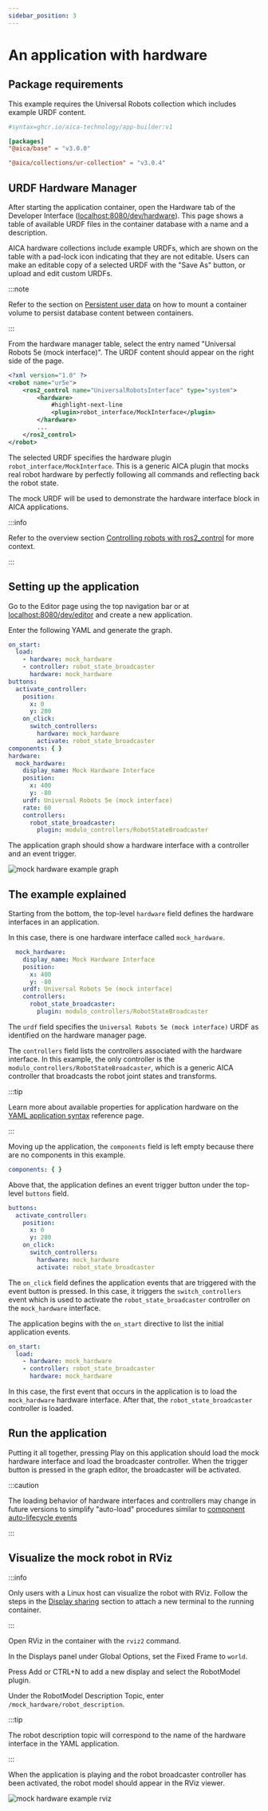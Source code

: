 ```yaml
---
sidebar_position: 3
---
```


# An application with hardware

## Package requirements

This example requires the Universal Robots collection which includes example URDF content.

```toml title="aica-package.toml"
#syntax=ghcr.io/aica-technology/app-builder:v1

[packages]
"@aica/base" = "v3.0.0"

"@aica/collections/ur-collection" = "v3.0.4"
```

## URDF Hardware Manager

After starting the application container, open the Hardware tab of the Developer
Interface ([localhost:8080/dev/hardware](http://localhost:8080/dev/hardware)). This page shows a table of available URDF
files in the container database with a name and a description.

AICA hardware collections include example URDFs, which are shown on the table with a pad-lock icon indicating that they
are not editable. Users can make an editable copy of a selected URDF with the "Save As" button, or upload and edit
custom URDFs.

:::note

Refer to the section on [Persistent user data](../04-run.md#persistent-user-data) on how to mount a container volume to
persist database content between containers.

:::

From the hardware manager table, select the entry named "Universal Robots 5e (mock interface)". The URDF content should
appear on the right side of the page.

```xml title="Universal Robots 5e (mock interface)"
<?xml version="1.0" ?>
<robot name="ur5e">
    <ros2_control name="UniversalRobotsInterface" type="system">
        <hardware>
            #highlight-next-line
            <plugin>robot_interface/MockInterface</plugin>
        </hardware>
        ...
    </ros2_control>
</robot>
```

The selected URDF specifies the hardware plugin `robot_interface/MockInterface`. This is a generic AICA plugin that
mocks real robot hardware by perfectly following all commands and reflecting back the robot state.

The mock URDF will be used to demonstrate the hardware interface block in AICA applications.

:::info

Refer to the overview section [Controlling robots with ros2_control](../../concepts/03-ros-concepts/04-control.md) for
more context.

:::

## Setting up the application

Go to the Editor page using the top navigation bar or at [localhost:8080/dev/editor](http://localhost:8080/dev/editor)
and create a new application.

Enter the following YAML and generate the graph.

```yaml
on_start:
  load:
    - hardware: mock_hardware
    - controller: robot_state_broadcaster
      hardware: mock_hardware
buttons:
  activate_controller:
    position:
      x: 0
      y: 280
    on_click:
      switch_controllers:
        hardware: mock_hardware
        activate: robot_state_broadcaster
components: { }
hardware:
  mock_hardware:
    display_name: Mock Hardware Interface
    position:
      x: 400
      y: -80
    urdf: Universal Robots 5e (mock interface)
    rate: 60
    controllers:
      robot_state_broadcaster:
        plugin: modulo_controllers/RobotStateBroadcaster
```

The application graph should show a hardware interface with a controller and an event trigger.

![mock hardware example graph](./assets/mock-hardware-example-graph.png)

## The example explained

Starting from the bottom, the top-level `hardware` field defines the hardware interfaces in an application.

In this case, there is one hardware interface called `mock_hardware`.

```yaml
  mock_hardware:
    display_name: Mock Hardware Interface
    position:
      x: 400
      y: -80
    urdf: Universal Robots 5e (mock interface)
    controllers:
      robot_state_broadcaster:
        plugin: modulo_controllers/RobotStateBroadcaster
```

The `urdf` field specifies the `Universal Robots 5e (mock interface)` URDF as identified on the hardware manager page.

The `controllers` field lists the controllers associated with the hardware interface. In this example, the only
controller is the `modulo_controllers/RobotStateBroadcaster`, which is a generic AICA controller that broadcasts the
robot joint states and transforms.

:::tip

Learn more about available properties for application hardware on
the [YAML application syntax](../../reference/02-yaml-syntax.md) reference page.

:::

Moving up the application, the `components` field is left empty because there are no components in this example.

```yaml
components: { }
```

Above that, the application defines an event trigger button under the top-level `buttons` field.

```yaml
buttons:
  activate_controller:
    position:
      x: 0
      y: 280
    on_click:
      switch_controllers:
        hardware: mock_hardware
        activate: robot_state_broadcaster
```

The `on_click` field defines the application events that are triggered with the event button is pressed. In this case,
it triggers the `switch_controllers` event which is used to activate the `robot_state_broadcaster` controller on the
`mock_hardware` interface.

The application begins with the `on_start` directive to list the initial application events.

```yaml
on_start:
  load:
    - hardware: mock_hardware
    - controller: robot_state_broadcaster
      hardware: mock_hardware
```

In this case, the first event that occurs in the application is to load the `mock_hardware` hardware interface.
After that, the `robot_state_broadcaster` controller is loaded.

## Run the application

Putting it all together, pressing Play on this application should load the mock hardware interface and load the
broadcaster controller. When the trigger button is pressed in the graph editor, the broadcaster will be activated.

:::caution

The loading behavior of hardware interfaces and controllers may change in future versions to simplify "auto-load"
procedures similar
to [component auto-lifecycle events](../../concepts/05-building-blocks/03-components.md#auto-lifecycle-events)

:::

## Visualize the mock robot in RViz

:::info

Only users with a Linux host can visualize the robot with RViz. Follow the steps in
the [Display sharing](../04-run.md#display-sharing) section to attach a new terminal to the running container.

:::

Open RViz in the container with the `rviz2` command.

In the Displays panel under Global Options, set the Fixed Frame to `world`.

Press Add or CTRL+N to add a new display and select the RobotModel plugin.

Under the RobotModel Description Topic, enter `/mock_hardware/robot_description`.

:::tip

The robot description topic will correspond to the name of the hardware interface in the YAML application.

:::

When the application is playing and the robot broadcaster controller has been activated, the robot model should appear
in the RViz viewer.

![mock hardware example rviz](./assets/mock-hardware-example-rviz.png)

<!-- TODO
The next example will add another controller to the mock hardware to move the robot based on a component output.
-->
